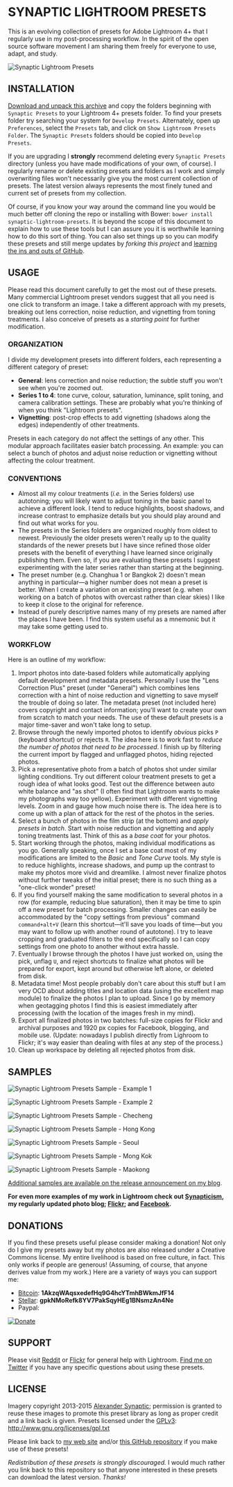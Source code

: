 # SYNAPTIC LIGHTROOM PRESETS

This is an evolving collection of presets for Adobe Lightroom 4+ that I regularly use in my post-processing workflow. In the spirit of the open source software movement I am sharing them freely for everyone to use, adapt, and study.

![Synaptic Lightroom Presets](/Samples/synaptic-lightroom-presets-banner.jpg "Synaptic Lightroom Presets")



## INSTALLATION

[Download and unpack this archive](https://github.com/synapticism/synaptic-lightroom-presets/archive/master.zip) and copy the folders beginning with `Synaptic Presets` to your Lightroom 4+ presets folder. To find your presets folder try searching your system for `Develop Presets`. Alternately, open up `Preferences`, select the `Presets` tab, and click on `Show Lightroom Presets Folder`. The `Synaptic Presets` folders should be copied into `Develop Presets`.

If you are upgrading I **strongly** recommend deleting every `Synaptic Presets` directory (unless you have made modifications of your own, of course). I regularly rename or delete existing presets and folders as I work and simply overwriting files won't necessarily give you the most current collection of presets. The latest version always represents the most finely tuned and current set of presets from my collection.

Of course, if you know your way around the command line you would be much better off cloning the repo or installing with Bower: `bower install synaptic-lightroom-presets`. It is beyond the scope of this document to explain how to use these tools but I can assure you it is worthwhile learning how to do this sort of thing. You can also set things up so you can modify these presets and still merge updates by *forking this project* and [learning the ins and outs of GitHub](https://try.github.io).



## USAGE

Please read this document carefully to get the most out of these presets. Many commercial Lightroom preset vendors suggest that all you need is one click to transform an image. I take a different approach with my presets, breaking out lens correction, noise reduction, and vignetting from toning treatments. I also conceive of presets as a *starting point* for further modification.

### ORGANIZATION

I divide my development presets into different folders, each representing a different category of preset:

* **General**: lens correction and noise reduction; the subtle stuff you won't see when you're zoomed out.
* **Series 1 to 4**: tone curve, colour, saturation, luminance, split toning, and camera calibration settings. These are probably what you're thinking of when you think "Lightroom presets".
* **Vignetting**: post-crop effects to add vignetting (shadows along the edges) independently of other treatments.

Presets in each category do not affect the settings of any other. This modular approach facilitates easier batch processing. An example: you can select a bunch of photos and adjust noise reduction or vignetting without affecting the colour treatment.

### CONVENTIONS

* Almost all my colour treatments (*i.e.* in the Series folders) use autotoning; you will likely want to adjust toning in the basic panel to achieve a different look. I tend to reduce highlights, boost shadows, and increase contrast to emphasize details but you should play around and find out what works for you.
* The presets in the Series folders are organized roughly from oldest to newest. Previously the older presets weren't really up to the quality standards of the newer presets but I have since refined those older presets with the benefit of everything I have learned since originally publishing them. Even so, if you are evaluating these presets I suggest experimenting with the later series rather than starting at the beginning.
* The preset number (e.g. Changhua 1 or Bangkok 2) doesn't mean anything in particular—a higher number does not mean a preset is better. When I create a variation on an existing preset (e.g. when working on a batch of photos with overcast rather than clear skies) I like to keep it close to the original for reference.
* Instead of purely descriptive names many of my presets are named after the places I have been. I find this system useful as a mnemonic but it may take some getting used to.

### WORKFLOW

Here is an outline of my workflow:

1. Import photos into date-based folders while automatically applying default development and metadata presets. Personally I use the "Lens Correction Plus" preset (under "General") which combines lens correction with a hint of noise reduction and vignetting to save myself the trouble of doing so later. The metadata preset (not included here) covers copyright and contact information; you'll want to create your own from scratch to match your needs. The use of these default presets is a major time-saver and won't take long to setup.
2. Browse through the newly imported photos to identify *obvious* picks `P` (keyboard shortcut) or rejects `R`. The idea here is to work fast to *reduce the number of photos that need to be processed*. I finish up by filtering the current import by flagged and unflagged photos, hiding rejected photos.
3. Pick a representative photo from a batch of photos shot under similar lighting conditions. Try out different colour treatment presets to get a rough idea of what looks good. Test out the difference between auto white balance and "as shot" (I often find that Lightroom wants to make my photographs way too yellow). Experiment with different vignetting levels. Zoom in and gauge how much noise there is. The idea here is to come up with a plan of attack for the rest of the photos in the series.
4. Select a bunch of photos in the film strip (at the bottom) and *apply presets in batch*. Start with noise reduction and vignetting and apply toning treatments last. Think of this as a *base coat* for your photos.
5. Start working through the photos, making individual modifications as you go. Generally speaking, once I set a base coat most of my modifications are limited to the *Basic* and *Tone Curve* tools. My style is to reduce highlights, increase shadows, and pump up the contrast to make my photos more vivid and dreamlike. I almost never finalize photos without further tweaks of the initial preset; there is no such thing as a "one-click wonder" preset!
6. If you find yourself making the same modification to several photos in a row (for example, reducing blue saturation), then it may be time to spin off a new preset for batch processing. Smaller changes can easily be accommodated by the "copy settings from previous" command `command+alt+V` (learn this shortcut—it'll save you loads of time—but you may want to follow up with another round of autotone). I try to leave cropping and graduated filters to the end specifically so I can copy settings from one photo to another without extra hassle.
7. Eventually I browse through the photos I have just worked on, using the pick, unflag `U`, and reject shortcuts to finalize what photos will be prepared for export, kept around but otherwise left alone, or deleted from disk.
8. Metadata time! Most people probably don't care about this stuff but I am very OCD about adding titles and location data (using the excellent map module) to finalize the photos I plan to upload. Since I go by memory when geotagging photos I find this is easiest immediately after processing (with the location of the images fresh in my mind).
9. Export all finalized photos in two batches: full-size copies for Flickr and archival purposes and 1920 px copies for Facebook, blogging, and mobile use. (Update: nowadays I publish directly from Lighroom to Flickr; it's way easier than dealing with files at any step of the process.)
10. Clean up workspace by deleting all rejected photos from disk.



## SAMPLES

![Synaptic Lightroom Presets Sample - Example 1](/Samples/synaptic-lightroom-presets-example-1.png "Synaptic Lightroom Presets Sample - Example 1")

![Synaptic Lightroom Presets Sample - Example 2](/Samples/synaptic-lightroom-presets-example-2.png "Synaptic Lightroom Presets Sample - Example 2")

![Synaptic Lightroom Presets Sample - Checheng](/Samples/synaptic-lightroom-presets-sample-checheng.jpg "Synaptic Lightroom Presets Sample - Checheng")

![Synaptic Lightroom Presets Sample - Hong Kong](/Samples/synaptic-lightroom-presets-sample-hong-kong.jpg "Synaptic Lightroom Presets Sample - Hong Kong")

![Synaptic Lightroom Presets Sample - Seoul](/Samples/synaptic-lightroom-presets-sample-seoul.jpg "Synaptic Lightroom Presets Sample - Seoul")

![Synaptic Lightroom Presets Sample - Mong Kok](/Samples/synaptic-lightroom-presets-sample-mong-kok.jpg "Synaptic Lightroom Presets Sample - Mong Kok")

![Synaptic Lightroom Presets Sample - Maokong](/Samples/synaptic-lightroom-presets-sample-maokong.jpg "Synaptic Lightroom Presets Sample - Maokong")

[Additional samples are available on the release announcement on my blog](http://synapticism.com/synaptic-lightroom-presets-1).

**For even more examples of my work in Lightroom check out [Synapticism](http://synapticism.com/meta/photography), my regularly updated photo blog; [Flickr](http://www.flickr.com/photos/synapticism); and [Facebook](https://www.facebook.com/synaptic.imagery).**



## DONATIONS

If you find these presets useful please consider making a donation! Not only do I give my presets away but my photos are also released under a Creative Commons license. My entire livelihood is based on free culture, in fact. This only works if people are generous! (Assuming, of course, that anyone derives value from my work.) Here are a variety of ways you can support me:

* [Bitcoin](https://bitcoin.org/): **1AkzqWAqsxedefHq9G4hcYTmhBWkmJfF14**
* [Stellar](https://launch.stellar.org): **gpkNMoRefk8YV7PakSqyHEg1BNsmzAn4Ne**
* Paypal:

[![Donate](https://www.paypalobjects.com/en_US/i/btn/btn_donate_LG.gif)](https://www.paypal.com/cgi-bin/webscr?cmd=_s-xclick&hosted_button_id=B5KKQP6YJ5PUJ)



## SUPPORT

Please visit [Reddit](http://www.reddit.com/r/Lightroom) or [Flickr](http://www.flickr.com/groups/adobe_lightroom/) for general help with Lightroom. [Find me on Twitter](https://twitter.com/Synapticism) if you have any specific questions about using these presets.



## LICENSE

Imagery copyright 2013-2015 [Alexander Synaptic](http://synapticism.com); permission is granted to reuse these images to promote this preset library as long as proper credit and a link back is given. Presets licensed under the [GPLv3](https://www.gnu.org/licenses/quick-guide-gplv3.html): http://www.gnu.org/licenses/gpl.txt

Please link back to [my web site](http://synapticism.com) and/or [this GitHub repository](https://github.com/synapticism/synaptic-lightroom-presets) if you make use of these presets!

*Redistribution of these presets is strongly discouraged.* I would much rather you link back to this repository so that anyone interested in these presets can download the latest version. *Thanks!*
